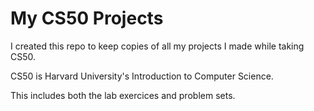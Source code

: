 # My CS50 Projects

I created this repo to keep copies of all my projects I made while taking CS50.

CS50 is Harvard University's Introduction to Computer Science.

This includes both the lab exercices and problem sets.
